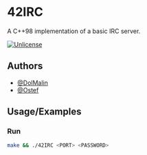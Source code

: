
# 42IRC

A C++98 implementation of a basic IRC server.

[![Unlicense](https://img.shields.io/badge/license-UNLICENSE-green)](https://unlicense.org/)

## Authors

- [@DolMalin](https://github.com/DolMalin)
- [@Ostef](https://github.com/ostef)

## Usage/Examples

### Run
```bash
make && ./42IRC <PORT> <PASSWORD>
```
